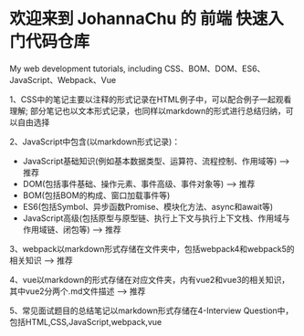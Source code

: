 # 欢迎来到 JohannaChu 的 前端 快速入门代码仓库
My web development tutorials, including CSS、BOM、DOM、ES6、JavaScript、Webpack、Vue

1、CSS中的笔记主要以注释的形式记录在HTML例子中，可以配合例子一起观看理解; 部分笔记也以文本形式记录，也同样以markdown的形式进行总结归纳，可以自由选择

2、JavaScript中包含(以markdown形式记录)：
- JavaScript基础知识(例如基本数据类型、运算符、流程控制、作用域等) --> 推荐
- DOM(包括事件基础、操作元素、事件高级、事件对象等) --> 推荐
- BOM(包括BOM的构成、窗口加载事件等)
- ES6(包括Symbol、异步函数Promise、模块化方法、async和await等)
- JavaScript高级(包括原型与原型链、执行上下文与执行上下文栈、作用域与作用域链、闭包等) --> 推荐
    
3、webpack以markdown形式存储在文件夹中，包括webpack4和webpack5的相关知识 --> 推荐

4、vue以markdown的形式存储在对应文件夹，内有vue2和vue3的相关知识，其中vue2分两个.md文件描述 --> 推荐

5、常见面试题目的总结笔记以markdown形式存储在4-Interview Question中，包括HTML,CSS,JavaScript,webpack,vue
